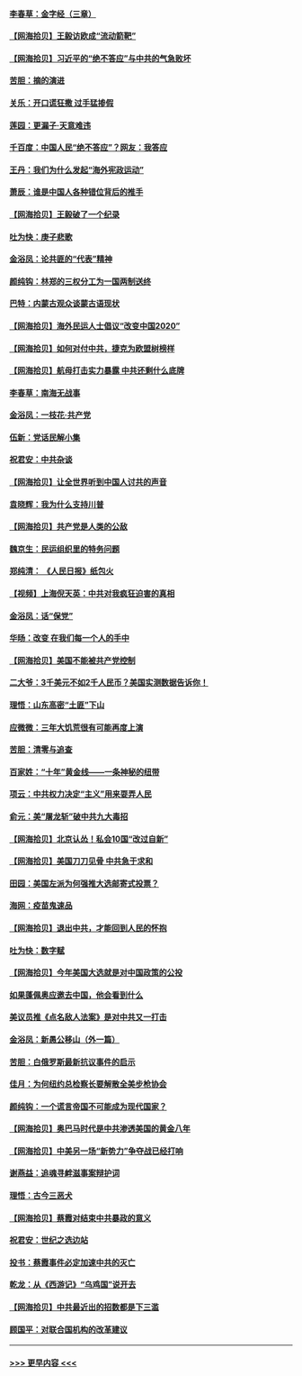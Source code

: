 #### [李春草：金字经（三章）](../pages/nsc993/n12383691.md?t=09061551) 
#### [【网海拾贝】王毅访欧成“流动箭靶”](../pages/nsc993/n12383338.md?t=09061551) 
#### [【网海拾贝】习近平的“绝不答应”与中共的气急败坏](../pages/nsc993/n12382819.md?t=09061551) 
#### [苦胆：摘的演进](../pages/nsc993/n12382619.md?t=09061551) 
#### [关乐：开口谎狂撒 过手猛掺假](../pages/nsc993/n12382604.md?t=09061551) 
#### [莲园：更漏子‧天意难违](../pages/nsc993/n12382598.md?t=09061551) 
#### [千百度：中国人民“绝不答应”？网友：我答应](../pages/nsc993/n12382024.md?t=09061551) 
#### [王丹：我们为什么发起“海外宪政运动”](../pages/nsc993/n12380286.md?t=09061551) 
#### [萧辰：谁是中国人各种错位背后的推手](../pages/nsc993/n12379800.md?t=09061551) 
#### [【网海拾贝】王毅破了一个纪录](../pages/nsc993/n12379251.md?t=09061551) 
#### [吐为快：庚子悲歌](../pages/nsc993/n12378821.md?t=09061551) 
#### [金浴凤：论共匪的“代表”精神](../pages/nsc993/n12377546.md?t=09061551) 
#### [颜纯钩：林郑的三权分工为一国两制送终](../pages/nsc993/n12377306.md?t=09061551) 
#### [巴特：内蒙古观众谈蒙古语现状](../pages/nsc993/n12376923.md?t=09061551) 
#### [【网海拾贝】海外民运人士倡议“改变中国2020”](../pages/nsc993/n12376682.md?t=09061551) 
#### [【网海拾贝】如何对付中共，捷克为欧盟树榜样](../pages/nsc993/n12374209.md?t=09061551) 
#### [【网海拾贝】航母打击实力暴露 中共还剩什么底牌](../pages/nsc993/n12371825.md?t=09061551) 
#### [李春草：南海无战事](../pages/nsc993/n12371159.md?t=09061551) 
#### [金浴凤：一枝花·共产党](../pages/nsc993/n12368757.md?t=09061551) 
#### [伍新：党话民解小集](../pages/nsc993/n12366907.md?t=09061551) 
#### [祝君安：中共杂谈](../pages/nsc993/n12366076.md?t=09061551) 
#### [【网海拾贝】让全世界听到中国人讨共的声音](../pages/nsc993/n12365569.md?t=09061551) 
#### [袁晓辉：我为什么支持川普](../pages/nsc993/n12362670.md?t=09061551) 
#### [【网海拾贝】共产党是人类的公敌](../pages/nsc993/n12363182.md?t=09061551) 
#### [魏京生：民运组织里的特务问题](../pages/nsc993/n12363010.md?t=09061551) 
#### [郑纯清： 《人民日报》纸包火](../pages/nsc993/n12362706.md?t=09061551) 
#### [【视频】上海倪天英：中共对我疯狂迫害的真相](../pages/nsc993/n12356341.md?t=09061551) 
#### [金浴凤：话“保党”](../pages/nsc993/n12361867.md?t=09061551) 
#### [华旸：改变 在我们每一个人的手中](../pages/nsc993/n12361774.md?t=09061551) 
#### [【网海拾贝】美国不能被共产党控制](../pages/nsc993/n12360271.md?t=09061551) 
#### [二大爷：3千美元不如2千人民币？美国实测数据告诉你！](../pages/nsc993/n12358563.md?t=09061551) 
#### [理悟：山东高密“土匪”下山](../pages/nsc993/n12358535.md?t=09061551) 
#### [应微微：三年大饥荒很有可能再度上演](../pages/nsc993/n12358523.md?t=09061551) 
#### [苦胆：清零与追查](../pages/nsc993/n12358501.md?t=09061551) 
#### [百家姓：“十年”黄金线——一条神秘的纽带](../pages/nsc993/n12358319.md?t=09061551) 
#### [项云：中共权力决定“主义”用来耍弄人民](../pages/nsc993/n12358172.md?t=09061551) 
#### [俞元：美“屠龙斩”破中共九大毒招](../pages/nsc993/n12357822.md?t=09061551) 
#### [【网海拾贝】北京认怂！私会10国“改过自新”](../pages/nsc993/n12357784.md?t=09061551) 
#### [【网海拾贝】美国刀刀见骨 中共急于求和](../pages/nsc993/n12355511.md?t=09061551) 
#### [田园：美国左派为何强推大选邮寄式投票？](../pages/nsc993/n12352963.md?t=09061551) 
#### [海网：疫苗鬼速品](../pages/nsc993/n12354438.md?t=09061551) 
#### [【网海拾贝】退出中共，才能回到人民的怀抱](../pages/nsc993/n12352634.md?t=09061551) 
#### [吐为快：数字赋](../pages/nsc993/n12352317.md?t=09061551) 
#### [【网海拾贝】今年美国大选就是对中国政策的公投](../pages/nsc993/n12350973.md?t=09061551) 
#### [如果蓬佩奥应邀去中国，他会看到什么](../pages/nsc993/n12350945.md?t=09061551) 
#### [美议员推《点名敌人法案》是对中共又一打击](../pages/nsc993/n12350765.md?t=09061551) 
#### [金浴凤：新愚公移山（外一篇）](../pages/nsc993/n12350253.md?t=09061551) 
#### [苦胆：白俄罗斯最新抗议事件的启示](../pages/nsc993/n12349989.md?t=09061551) 
#### [佳月：为何纽约总检察长要解散全美步枪协会](../pages/nsc993/n12349939.md?t=09061551) 
#### [颜纯钩：一个谎言帝国不可能成为现代国家？](../pages/nsc993/n12349898.md?t=09061551) 
#### [【网海拾贝】奥巴马时代是中共渗透美国的黄金八年](../pages/nsc993/n12349284.md?t=09061551) 
#### [【网海拾贝】中美另一场“新势力”争夺战已经打响](../pages/nsc993/n12346998.md?t=09061551) 
#### [谢燕益：追魂寻衅滋事案辩护词](../pages/nsc993/n12346892.md?t=09061551) 
#### [理悟：古今三恶犬](../pages/nsc993/n12345190.md?t=09061551) 
#### [【网海拾贝】蔡霞对结束中共暴政的意义](../pages/nsc993/n12344263.md?t=09061551) 
#### [祝君安：世纪之选边站](../pages/nsc993/n12342382.md?t=09061551) 
#### [投书：蔡霞事件必定加速中共的灭亡](../pages/nsc993/n12341881.md?t=09061551) 
#### [乾龙：从《西游记》“乌鸡国”说开去](../pages/nsc993/n12341690.md?t=09061551) 
#### [【网海拾贝】中共最近出的招数都是下三滥](../pages/nsc993/n12341593.md?t=09061551) 
#### [顾国平：对联合国机构的改革建议](../pages/nsc993/n12339928.md?t=09061551) 

----
#### [ >>> 更早内容 <<< ](../indexes/nsc993-earlier.md)
